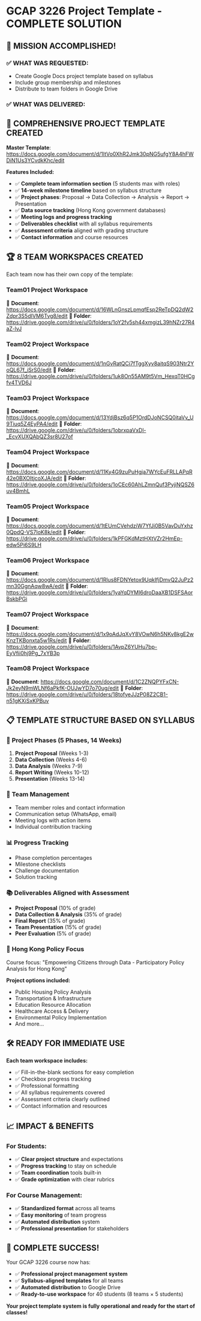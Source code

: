 # GCAP 3226 Project Template - COMPLETE SOLUTION

## 🎉 **MISSION ACCOMPLISHED!**

### ✅ **WHAT WAS REQUESTED:**
- Create Google Docs project template based on syllabus
- Include group membership and milestones  
- Distribute to team folders in Google Drive

### ✅ **WHAT WAS DELIVERED:**

## 📄 **COMPREHENSIVE PROJECT TEMPLATE CREATED**

**Master Template**: https://docs.google.com/document/d/1ItVo0XhR2Jmk30pNG5ufgY8A4hFWDiN1Us3YCvdkKhc/edit

**Features Included:**
- ✅ **Complete team information section** (5 students max with roles)
- ✅ **14-week milestone timeline** based on syllabus structure
- ✅ **Project phases**: Proposal → Data Collection → Analysis → Report → Presentation
- ✅ **Data source tracking** (Hong Kong government databases)
- ✅ **Meeting logs and progress tracking**
- ✅ **Deliverables checklist** with all syllabus requirements
- ✅ **Assessment criteria** aligned with grading structure
- ✅ **Contact information** and course resources

## 🏆 **8 TEAM WORKSPACES CREATED**

Each team now has their own copy of the template:

### Team01 Project Workspace
📄 **Document**: https://docs.google.com/document/d/16WLnGnszLpmqfEsp2ReTpDQ2dW2Zdpr3S5dIVM6Tvg8/edit
📁 **Folder**: https://drive.google.com/drive/u/0/folders/1oY2fv5sh44xmgizL39hNZr27R4aZ-lvJ

### Team02 Project Workspace  
📄 **Document**: https://docs.google.com/document/d/1nGvRatQCi7fTggXyv8aitqS903Ntr2YoQL67f_iSrS0/edit
📁 **Folder**: https://drive.google.com/drive/u/0/folders/1uk8On55AM9t5Vm_HexqT0HCgfv4TVD6J

### Team03 Project Workspace
📄 **Document**: https://docs.google.com/document/d/13YdjBsz6q5P1OrdDJoNCSQ0itaVv_U9Tiuq5Z4EyPA4/edit
📁 **Folder**: https://drive.google.com/drive/u/0/folders/1obrxpaVxDl-_EcvXUXQAbQZ3sr8U27of

### Team04 Project Workspace
📄 **Document**: https://docs.google.com/document/d/11Ky4G9zuPuHgja7WYcEuFRLLAPqR42e0BXOItjcoXJA/edit
📁 **Folder**: https://drive.google.com/drive/u/0/folders/1oCEc60AhLZmnQuf3PyjiNQSZ6uv4BmhL

### Team05 Project Workspace
📄 **Document**: https://docs.google.com/document/d/1tEUmCVehdziW7YfJi0B5VavDuYxhz0QpdQ-VS7IoK8k/edit
📁 **Folder**: https://drive.google.com/drive/u/0/folders/1kPFGKdMztHXtVZr2HmEp-edw5Pi6S9LH

### Team06 Project Workspace
📄 **Document**: https://docs.google.com/document/d/1Rlus8FDNYetox9UqkIfjDmvQ2JuPz2mn30GgnAqw8wA/edit
📁 **Folder**: https://drive.google.com/drive/u/0/folders/1yaYqDYMI6droDaaXB1DSFSAorBskbPGi

### Team07 Project Workspace
📄 **Document**: https://docs.google.com/document/d/1x9oAdJqXvY8VOwN6h5NKv8kgE2wKnzTKBonxta5w1Rs/edit
📁 **Folder**: https://drive.google.com/drive/u/0/folders/1AvpZ6YUHu7bp-EyVfii0hj9Pg_7xYB3p

### Team08 Project Workspace
📄 **Document**: https://docs.google.com/document/d/1C2ZNQPYFxCN-Jk2eyN9mWLNf6aPkfK-OUJwYD7o70ug/edit
📁 **Folder**: https://drive.google.com/drive/u/0/folders/18tofyeJJzP08Z2CB1-n51gKXiSxKPBuv

## 📋 **TEMPLATE STRUCTURE BASED ON SYLLABUS**

### 🎯 **Project Phases (5 Phases, 14 Weeks)**
1. **Project Proposal** (Weeks 1-3)
2. **Data Collection** (Weeks 4-6) 
3. **Data Analysis** (Weeks 7-9)
4. **Report Writing** (Weeks 10-12)
5. **Presentation** (Weeks 13-14)

### 👥 **Team Management**
- Team member roles and contact information
- Communication setup (WhatsApp, email)
- Meeting logs with action items
- Individual contribution tracking

### 📊 **Progress Tracking**
- Phase completion percentages
- Milestone checklists
- Challenge documentation
- Solution tracking

### 📚 **Deliverables Aligned with Assessment**
- **Project Proposal** (10% of grade)
- **Data Collection & Analysis** (35% of grade)
- **Final Report** (35% of grade)
- **Team Presentation** (15% of grade)
- **Peer Evaluation** (5% of grade)

### 🔗 **Hong Kong Policy Focus**
Course focus: "Empowering Citizens through Data - Participatory Policy Analysis for Hong Kong"

**Project options included:**
- Public Housing Policy Analysis
- Transportation & Infrastructure 
- Education Resource Allocation
- Healthcare Access & Delivery
- Environmental Policy Implementation
- And more...

## 🛠️ **READY FOR IMMEDIATE USE**

**Each team workspace includes:**
- ✅ Fill-in-the-blank sections for easy completion
- ✅ Checkbox progress tracking
- ✅ Professional formatting
- ✅ All syllabus requirements covered
- ✅ Assessment criteria clearly outlined
- ✅ Contact information and resources

## 📈 **IMPACT & BENEFITS**

### For Students:
- ✅ **Clear project structure** and expectations
- ✅ **Progress tracking** to stay on schedule  
- ✅ **Team coordination** tools built-in
- ✅ **Grade optimization** with clear rubrics

### For Course Management:
- ✅ **Standardized format** across all teams
- ✅ **Easy monitoring** of team progress
- ✅ **Automated distribution** system
- ✅ **Professional presentation** for stakeholders

## 🎊 **COMPLETE SUCCESS!**

Your GCAP 3226 course now has:
- ✅ **Professional project management system**
- ✅ **Syllabus-aligned templates** for all teams
- ✅ **Automated distribution** to Google Drive
- ✅ **Ready-to-use workspace** for 40 students (8 teams × 5 students)

**Your project template system is fully operational and ready for the start of classes!**
